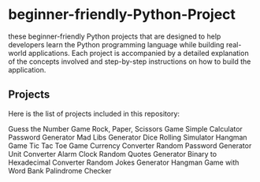 # beginner-friendly-Python-Project
these beginner-friendly Python projects that are designed to help developers learn the Python programming language while building real-world applications. Each project is accompanied by a detailed explanation of the concepts involved and step-by-step instructions on how to build the application.

## Projects
Here is the list of projects included in this repository:

Guess the Number Game
Rock, Paper, Scissors Game
Simple Calculator
Password Generator
Mad Libs Generator
Dice Rolling Simulator
Hangman Game
Tic Tac Toe Game
Currency Converter
Random Password Generator
Unit Converter
Alarm Clock
Random Quotes Generator
Binary to Hexadecimal Converter
Random Jokes Generator
Hangman Game with Word Bank
Palindrome Checker

